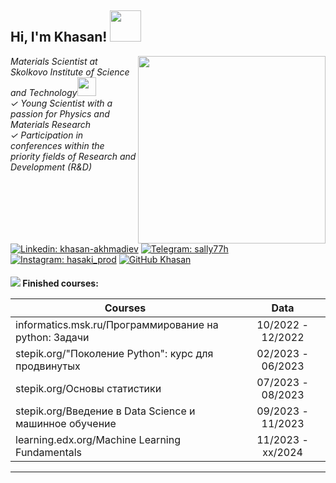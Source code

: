 <h2> Hi, I'm Khasan! <img src="https://media.giphy.com/media/4PVeey0T30PAiBYq9n/giphy.gif" width="50"></h2>

<img align='right' src="https://media.giphy.com/media/zNTrlsMxLVANIGBmgr/giphy.gif" width="300">

<p><em>Materials Scientist at Skolkovo Institute of Science and Technology<img src="https://media.giphy.com/media/ixN1f5UlViepnCjHkn/giphy.gif" width="30"><br>
  ✓ Young Scientist with a passion for Physics and Materials Research <br>
  ✓ Participation in conferences within the priority fields of Research and Development (R&D)
</em></p>

[![Linkedin: khasan-akhmadiev](https://img.shields.io/badge/khasan--akhmadiev-g?style=flat&logo=linkedin&logoColor=white&labelColor=blue&color=blue
)](https://www.linkedin.com/in/khasan-akhmadiev/)
[![Telegram: sally77h](https://img.shields.io/badge/sally77h-v?style=flat&logo=telegram&logoColor=white&labelColor=grey&color=grey
)](https://t.me/sally77h)
[![Instagram: hasaki_prod](https://img.shields.io/badge/hasaki_prod-v?style=flat&logo=instagram&logoColor=white&labelColor=pink&color=white
)](https://www.instagram.com/hasaki_prod/)
[![GitHub Khasan](https://img.shields.io/badge/Khasan-v?style=flat&logo=github&logoColor=white&labelColor=grey&color=white
)](https://github.com/hasaki77)

<h4> <img src="https://media.giphy.com/media/j0HjChGV0J44KrrlGv/giphy.gif" wifth="50"> Finished courses:

| Courses                                                         | Data              |
| ----------------------------------------------------------------| :---------------: |
| informatics.msk.ru/Программирование на python: Задачи           | 10/2022 - 12/2022 |
| stepik.org/"Поколение Python": курс для продвинутых             | 02/2023 - 06/2023 |
| stepik.org/Основы статистики                                    | 07/2023 - 08/2023 |
| stepik.org/Введение в Data Science и машинное обучение          | 09/2023 - 11/2023 |
| learning.edx.org/Machine Learning Fundamentals                  | 11/2023 - xx/2024 |</h1>



---

